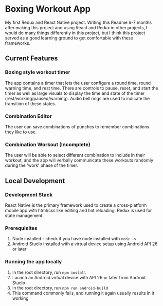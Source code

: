 # Boxing Workout App
My first Redux and React Native project. Writing this Readme 6-7 months after making this project and using React and Redux in other projects, I would do many things differently in this project, but I think this project served as a good learning ground to get comfortable with these frameworks.
## Current Features
### Boxing style workout timer
The app contains a timer that lets the user configure a round time, round warning time, and rest time. There are controls to pause, reset, and start the timer as well as large visuals to display the time and state of the timer (rest/working/paused/warning). Audio bell rings are used to indicate the transition of these states.
### Combination Editor
The user can save combinations of punches to remember combinations they like to use.
### Combination Workout (Incomplete)
The user will be able to select different combination to include in their workout, and the app will verbally communicate these workouts randomly during the 'work' phase of the timer.

## Local Development
### Development Stack
React Native is the primary framework used to create a cross-platform mobile app with html/css like editing and hot reloading.
Redux is used for state management.
### Prerequisites
1. Node installed - check if you have node installed with `node -v`
2. Android Studio installed with a virtual device setup using Android API 26 or later
### Running the app locally
1. In the root directory, run `npm install`
2. Launch an Android virtual device with API 26 or later from Android Studio
3. In the root directory, run `npm run android-build`
4. This command commonly fails, and running it again usually results in it working
